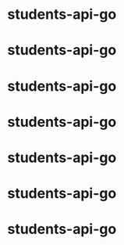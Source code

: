 # students-api-go
# students-api-go
# students-api-go
# students-api-go
# students-api-go
# students-api-go
# students-api-go
